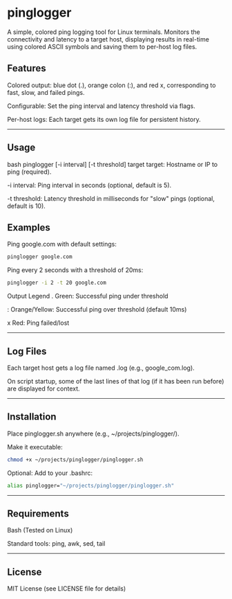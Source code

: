 # pinglogger

A simple, colored ping logging tool for Linux terminals.
Monitors the connectivity and latency to a target host, displaying results in real-time using colored ASCII symbols and saving them to per-host log files.

## Features

Colored output: blue dot (.), orange colon (:), and red x, corresponding to fast, slow, and failed pings.

Configurable: Set the ping interval and latency threshold via flags.

Per-host logs: Each target gets its own log file for persistent history.

---

## Usage

bash
pinglogger [-i interval] [-t threshold] target
target: Hostname or IP to ping (required).

-i interval: Ping interval in seconds (optional, default is 5).

-t threshold: Latency threshold in milliseconds for "slow" pings (optional, default is 10).

## Examples

Ping google.com with default settings:

```bash
pinglogger google.com
```

Ping every 2 seconds with a threshold of 20ms:

```bash
pinglogger -i 2 -t 20 google.com
```

Output Legend
. Green: Successful ping under threshold

: Orange/Yellow: Successful ping over threshold (default 10ms)

x Red: Ping failed/lost

---

## Log Files

Each target host gets a log file named <target>.log (e.g., google_com.log).

On script startup, some of the last lines of that log (if it has been run before) are displayed for context.

---

## Installation

Place pinglogger.sh anywhere (e.g., ~/projects/pinglogger/).

Make it executable:

```bash
chmod +x ~/projects/pinglogger/pinglogger.sh
```

Optional: Add to your .bashrc:

```bash
alias pinglogger="~/projects/pinglogger/pinglogger.sh"
```

---

## Requirements

Bash (Tested on Linux)

Standard tools: ping, awk, sed, tail

---

## License

MIT License (see LICENSE file for details)
